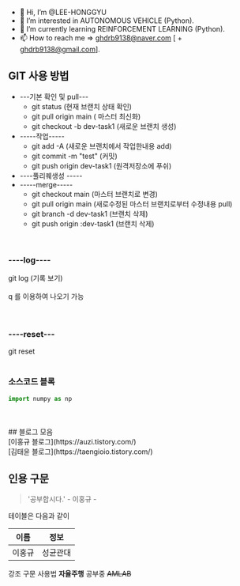 - 👋 Hi, I’m @LEE-HONGGYU
- 👀 I’m interested in AUTONOMOUS VEHICLE (Python).
- 🌱 I’m currently learning REINFORCEMENT LEARNING (Python).
- 📫 How to reach me => ghdrb9138@naver.com [ + ghdrb9138@gmail.com].

<!---
LEE-HONGGYU/LEE-HONGGYU is a ✨ special ✨ repository because its `README.md` (this file) appears on your GitHub profile.
You can click the Preview link to take a look at your changes.
--->

## GIT 사용 방법
* ---기본 확인 및 pull--- <br/>
  * git status (현재 브랜치 상태 확인)<br/>
  * git pull origin main ( 마스터 최신화)<br/>
  * git checkout -b dev-task1 (새로운 브랜치 생성)<br/>
* -----작업-----<br/>
  * git add -A (새로운 브랜치에서 작업한내용 add)<br/>
  * git commit -m "test" (커밋)<br/>
  * git push origin dev-task1 (원격저장소에 푸쉬)<br/>
* ----풀리퀘생성 -----<br/>
* -----merge-----<br/>
  * git checkout main (마스터 브랜치로 변경)<br/>
  * git pull origin main (새로수정된 마스터 브랜치로부터 수정내용 pull)<br/>
  * git branch -d dev-task1 (브랜치 삭제)<br/>
  * git push origin :dev-task1 (브랜치 삭제)<br/>
<br/>

### ----log----
git log (기록 보기)<br/>
<br/>
q 를 이용하여 나오기 가능<br/>
<br/>
<br/>
### ----reset---
git reset
<br/>
<br/>
### 소스코드 블록
```py
import numpy as np
```
<br/>
<br/>
## 블로그 모음<br/>
[이홍규 블로그](https://auzi.tistory.com/)<br/>
[김태윤 블로그](https://taengioio.tistory.com/)<br/>

## 인용 구문<br/>

> '공부합시다.' - 이홍규 -

테이블은 다음과 같이

이름|정보|
---|---|
이홍규|성균관대|

강조 구문 사용법
**자율주행** 공부중 ~~AMLAB~~ 



